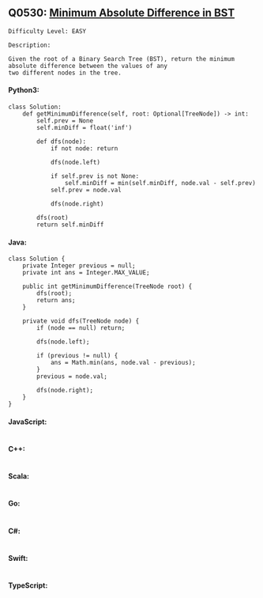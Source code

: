 ## Q0530: [Minimum Absolute Difference in BST](https://leetcode.com/problems/minimum-absolute-difference-in-bst/)

```
Difficulty Level: EASY
```

```
Description:

Given the root of a Binary Search Tree (BST), return the minimum absolute difference between the values of any
two different nodes in the tree.
```

#### Python3:

```
class Solution:
    def getMinimumDifference(self, root: Optional[TreeNode]) -> int:
        self.prev = None
        self.minDiff = float('inf')

        def dfs(node):
            if not node: return
            
            dfs(node.left)
            
            if self.prev is not None:
                self.minDiff = min(self.minDiff, node.val - self.prev)
            self.prev = node.val
            
            dfs(node.right)

        dfs(root)
        return self.minDiff
```

#### Java:

```
class Solution {
    private Integer previous = null;
    private int ans = Integer.MAX_VALUE; 

    public int getMinimumDifference(TreeNode root) {
        dfs(root);
        return ans;
    }

    private void dfs(TreeNode node) {
        if (node == null) return;
            
        dfs(node.left);

        if (previous != null) {
            ans = Math.min(ans, node.val - previous);
        }
        previous = node.val;

        dfs(node.right);
    }
}
```

#### JavaScript:

```

```

#### C++:

```

```

#### Scala:

```

```

#### Go:

```

```

#### C#:

```

```

#### Swift:

```

```

#### TypeScript:

```

```